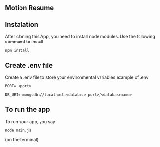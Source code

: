 ## Motion Resume

## Instalation

After cloning this App, you need to install node modules.
Use the following command to install

```
npm install
```

## Create .env file

Create a .env file to store your environmental variables
example of .env

```
PORT= <port>

DB_URI= mongodb://localhost:<database port>/<databasename>
```

## To run the app

To run your app, you say

```
node main.js
```

(on the terminal)
